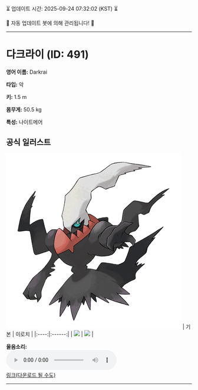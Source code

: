 
⏳ 업데이트 시간: 2025-09-24 07:32:02 (KST) ⏳

🤖 자동 업데이트 봇에 의해 관리됩니다! 🤖

---

# 다크라이 (ID: 491)
**영어 이름:** Darkrai

**타입:** 악

**키:** 1.5 m

**몸무게:** 50.5 kg

**특성:** 나이트메어

## 공식 일러스트
![](https://raw.githubusercontent.com/PokeAPI/sprites/master/sprites/pokemon/other/official-artwork/491.png)
| 기본 | 이로치 |
|:----:|:------:|
| <img src="http://play.pokemonshowdown.com/sprites/ani/darkrai.gif" width="200"> | <img src="http://play.pokemonshowdown.com/sprites/ani-shiny/darkrai.gif" width="200"> |

**울음소리:**<br><audio controls src="https://raw.githubusercontent.com/PokeAPI/cries/main/cries/pokemon/latest/491.ogg"></audio><br> [링크(다운로드 될 수도)](https://raw.githubusercontent.com/PokeAPI/cries/main/cries/pokemon/latest/491.ogg)


---
